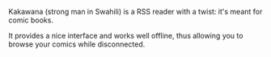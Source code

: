 Kakawana (strong man in Swahili) is a RSS reader with a twist: it's meant for comic books.

It provides a nice interface and works well offline, thus allowing you to browse your comics while disconnected.